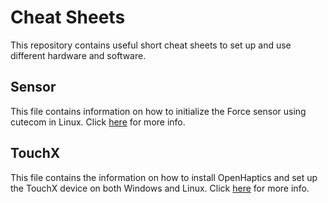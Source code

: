 # Cheat Sheets

This repository contains useful short cheat sheets to set up and use different hardware and software.

## Sensor

This file contains information on how to initialize the Force sensor using cutecom in Linux. Click [here](Sensor.md) for more info.

## TouchX

This file contains the information on how to install OpenHaptics and set up the TouchX device on both Windows and Linux. Click [here](TouchX-OpenHaptics.md) for more info.